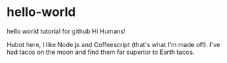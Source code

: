 # hello-world
hello world tutorial for github
Hi Humans!

Hubot here, I like Node.js and Coffeescript (that's what I'm made of!). 
I've had tacos on the moon and find them far superior to Earth tacos.
